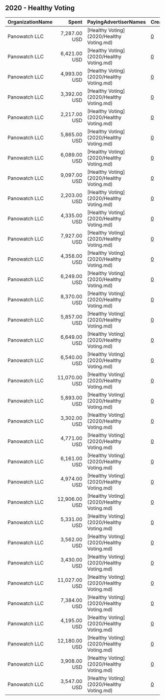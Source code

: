 ## 2020 - Healthy Voting 
|OrganizationName|Spent|PayingAdvertiserNames|CreativeUrls|Impressions|Genders|AgeBrackets|CountryCodes|BillingAddresses|CandidateBallotInformation|
|:---|---:|:---|:---|---:|:---|:---|:---|:---|:---|
|Panowatch  LLC|7,287.00 USD|[Healthy Voting](2020/Healthy Voting.md)|[0](https://www.snap.com/political-ads/asset/496a7fc6e095a15b75258c525ff92fe99afd9c1a62ce33bd241dbd9aac557b40?mediaType=mp4)|3,194,247||18+|united states|"8207 Taunton Pl,West Springfield,22152,US"|Healthy Voting|
|Panowatch  LLC|6,421.00 USD|[Healthy Voting](2020/Healthy Voting.md)|[0](https://www.snap.com/political-ads/asset/ecbbbcb725d1eb72b6ab2d39e29c90591ec5f8d45803e53a652ba637f0bbf816?mediaType=mp4)|514,459||18+|united states|"8207 Taunton Pl,West Springfield,22152,US"|Healthy Voting|
|Panowatch  LLC|4,993.00 USD|[Healthy Voting](2020/Healthy Voting.md)|[0](https://www.snap.com/political-ads/asset/2f0a7db333616a3b493e26d89fb107a24d61eabdb845c7cd7226a3bc9613f55a?mediaType=mp4)|368,107||18+|united states|"8207 Taunton Pl,West Springfield,22152,US"|Healthy Voting|
|Panowatch  LLC|3,392.00 USD|[Healthy Voting](2020/Healthy Voting.md)|[0](https://www.snap.com/political-ads/asset/8d83575f4d0c1092512f056773274abf1925fe60ee75ecfc1c86cbb508632f1e?mediaType=mp4)|261,085||18+|united states|"8207 Taunton Pl,West Springfield,22152,US"|Healthy Voting|
|Panowatch  LLC|2,217.00 USD|[Healthy Voting](2020/Healthy Voting.md)|[0](https://www.snap.com/political-ads/asset/ad5fd3cb3860a3754f01acbdefd7a0f520db8d85af7eccc7c2d843a0a9ac58bf?mediaType=mp4)|175,988||18+|united states|"8207 Taunton Pl,West Springfield,22152,US"|Healthy Voting|
|Panowatch  LLC|5,865.00 USD|[Healthy Voting](2020/Healthy Voting.md)|[0](https://www.snap.com/political-ads/asset/dd43c5ad8727c34a3c0bb81a71af1f7278c37d17fb2d782f47fb7a958a170eba?mediaType=mp4)|442,351||18+|united states|"8207 Taunton Pl,West Springfield,22152,US"|Healthy Voting|
|Panowatch  LLC|6,089.00 USD|[Healthy Voting](2020/Healthy Voting.md)|[0](https://www.snap.com/political-ads/asset/e8a8bdcfaccd9a2cb474fc5c9e2f2326c132832c8195e0ba9aab251f0f4578c5?mediaType=mp4)|2,668,760||18+|united states|"8207 Taunton Pl,West Springfield,22152,US"|Healthy Voting|
|Panowatch  LLC|9,097.00 USD|[Healthy Voting](2020/Healthy Voting.md)|[0](https://www.snap.com/political-ads/asset/4b801fa5009f1d2e25bc160a6cf15d223a8a14d0ed24f073e414cd861a9d506d?mediaType=mp4)|726,047||18+|united states|"8207 Taunton Pl,West Springfield,22152,US"|Healthy Voting|
|Panowatch  LLC|2,203.00 USD|[Healthy Voting](2020/Healthy Voting.md)|[0](https://www.snap.com/political-ads/asset/6cb23b2c0786eadaf1da2fb7f38b1dc6b3fe02bfd486971c37760f2020fa2ff5?mediaType=mp4)|998,532||18+|united states|"8207 Taunton Pl,West Springfield,22152,US"|Healthy Voting|
|Panowatch  LLC|4,335.00 USD|[Healthy Voting](2020/Healthy Voting.md)|[0](https://www.snap.com/political-ads/asset/addb56bf39abf92810bb0a330198b5cac4dbdf0c01a59f54df6194599151532e?mediaType=mp4)|1,962,753||18+|united states|"8207 Taunton Pl,West Springfield,22152,US"|Healthy Voting|
|Panowatch  LLC|7,927.00 USD|[Healthy Voting](2020/Healthy Voting.md)|[0](https://www.snap.com/political-ads/asset/ecbbbcb725d1eb72b6ab2d39e29c90591ec5f8d45803e53a652ba637f0bbf816?mediaType=mp4)|3,600,711||18+|united states|"8207 Taunton Pl,West Springfield,22152,US"|Healthy Voting|
|Panowatch  LLC|4,358.00 USD|[Healthy Voting](2020/Healthy Voting.md)|[0](https://www.snap.com/political-ads/asset/6042bceea45d0f5a883647308097f21ba95082c9f6bfaf83ce1faa779a77d4ce?mediaType=mp4)|1,972,258||18+|united states|"8207 Taunton Pl,West Springfield,22152,US"|Healthy Voting|
|Panowatch  LLC|6,249.00 USD|[Healthy Voting](2020/Healthy Voting.md)|[0](https://www.snap.com/political-ads/asset/68993006e2eaf4bc354ce984129d5be89b22051c13acad3a8220aa8f5f705cbc?mediaType=mp4)|456,259||18+|united states|"8207 Taunton Pl,West Springfield,22152,US"|Healthy Voting|
|Panowatch  LLC|8,370.00 USD|[Healthy Voting](2020/Healthy Voting.md)|[0](https://www.snap.com/political-ads/asset/4b801fa5009f1d2e25bc160a6cf15d223a8a14d0ed24f073e414cd861a9d506d?mediaType=mp4)|3,805,374||18+|united states|"8207 Taunton Pl,West Springfield,22152,US"|Healthy Voting|
|Panowatch  LLC|5,857.00 USD|[Healthy Voting](2020/Healthy Voting.md)|[0](https://www.snap.com/political-ads/asset/dd43c5ad8727c34a3c0bb81a71af1f7278c37d17fb2d782f47fb7a958a170eba?mediaType=mp4)|2,604,789||18+|united states|"8207 Taunton Pl,West Springfield,22152,US"|Healthy Voting|
|Panowatch  LLC|6,649.00 USD|[Healthy Voting](2020/Healthy Voting.md)|[0](https://www.snap.com/political-ads/asset/571597e46fc05b2006eb500e6cebb4a5de48de24933add79bf52446ccef01bec?mediaType=mp4)|510,243||18+|united states|"8207 Taunton Pl,West Springfield,22152,US"|Healthy Voting|
|Panowatch  LLC|6,540.00 USD|[Healthy Voting](2020/Healthy Voting.md)|[0](https://www.snap.com/political-ads/asset/571597e46fc05b2006eb500e6cebb4a5de48de24933add79bf52446ccef01bec?mediaType=mp4)|2,907,333||18+|united states|"8207 Taunton Pl,West Springfield,22152,US"|Healthy Voting|
|Panowatch  LLC|11,070.00 USD|[Healthy Voting](2020/Healthy Voting.md)|[0](https://www.snap.com/political-ads/asset/fba2ccb5ed893097f3b83c1d47a01e5df99a8c6f47bf5fb1ec7e66904dd9a9d8?mediaType=mp4)|4,616,737||18+|united states|"8207 Taunton Pl,West Springfield,22152,US"|Healthy Voting|
|Panowatch  LLC|5,893.00 USD|[Healthy Voting](2020/Healthy Voting.md)|[0](https://www.snap.com/political-ads/asset/2f0a7db333616a3b493e26d89fb107a24d61eabdb845c7cd7226a3bc9613f55a?mediaType=mp4)|2,448,856||18+|united states|"8207 Taunton Pl,West Springfield,22152,US"|Healthy Voting|
|Panowatch  LLC|3,302.00 USD|[Healthy Voting](2020/Healthy Voting.md)|[0](https://www.snap.com/political-ads/asset/aa471c53a10c55d1f6a6f785185e34c4ede4344df47e787d95782335b54ce18b?mediaType=mp4)|1,374,384||18+|united states|"8207 Taunton Pl,West Springfield,22152,US"|Healthy Voting|
|Panowatch  LLC|4,771.00 USD|[Healthy Voting](2020/Healthy Voting.md)|[0](https://www.snap.com/political-ads/asset/6042bceea45d0f5a883647308097f21ba95082c9f6bfaf83ce1faa779a77d4ce?mediaType=mp4)|387,793||18+|united states|"8207 Taunton Pl,West Springfield,22152,US"|Healthy Voting|
|Panowatch  LLC|6,161.00 USD|[Healthy Voting](2020/Healthy Voting.md)|[0](https://www.snap.com/political-ads/asset/496a7fc6e095a15b75258c525ff92fe99afd9c1a62ce33bd241dbd9aac557b40?mediaType=mp4)|489,747||18+|united states|"8207 Taunton Pl,West Springfield,22152,US"|Healthy Voting|
|Panowatch  LLC|4,974.00 USD|[Healthy Voting](2020/Healthy Voting.md)|[0](https://www.snap.com/political-ads/asset/fac090cfce7eedb73446c32682b3cb8f95d6684800733b94b4d3a18825c8dafe?mediaType=mp4)|382,338||18+|united states|"8207 Taunton Pl,West Springfield,22152,US"|Healthy Voting|
|Panowatch  LLC|12,906.00 USD|[Healthy Voting](2020/Healthy Voting.md)|[0](https://www.snap.com/political-ads/asset/b03fa6ddaefb4705f196a1e1d7e6fb44512f5acdd51b70b14a72bc5d9719c133?mediaType=mp4)|972,344||18+|united states|"8207 Taunton Pl,West Springfield,22152,US"|Healthy Voting|
|Panowatch  LLC|5,331.00 USD|[Healthy Voting](2020/Healthy Voting.md)|[0](https://www.snap.com/political-ads/asset/68993006e2eaf4bc354ce984129d5be89b22051c13acad3a8220aa8f5f705cbc?mediaType=mp4)|2,209,235||18+|united states|"8207 Taunton Pl,West Springfield,22152,US"|Healthy Voting|
|Panowatch  LLC|3,562.00 USD|[Healthy Voting](2020/Healthy Voting.md)|[0](https://www.snap.com/political-ads/asset/280d20c734a876f799863a68bb9e16422831e3f5453c4204f74afd152108983f?mediaType=mp4)|1,569,801||18+|united states|"8207 Taunton Pl,West Springfield,22152,US"|Healthy Voting|
|Panowatch  LLC|3,430.00 USD|[Healthy Voting](2020/Healthy Voting.md)|[0](https://www.snap.com/political-ads/asset/7bd7fed9a9cb7149e63689e8b17c24c7934be8da5864fc00636d9ed231a31c00?mediaType=mp4)|255,143||18+|united states|"8207 Taunton Pl,West Springfield,22152,US"|Healthy Voting|
|Panowatch  LLC|11,027.00 USD|[Healthy Voting](2020/Healthy Voting.md)|[0](https://www.snap.com/political-ads/asset/fba2ccb5ed893097f3b83c1d47a01e5df99a8c6f47bf5fb1ec7e66904dd9a9d8?mediaType=mp4)|820,515||18+|united states|"8207 Taunton Pl,West Springfield,22152,US"|Healthy Voting|
|Panowatch  LLC|7,384.00 USD|[Healthy Voting](2020/Healthy Voting.md)|[0](https://www.snap.com/political-ads/asset/e8a8bdcfaccd9a2cb474fc5c9e2f2326c132832c8195e0ba9aab251f0f4578c5?mediaType=mp4)|583,292||18+|united states|"8207 Taunton Pl,West Springfield,22152,US"|Healthy Voting|
|Panowatch  LLC|4,195.00 USD|[Healthy Voting](2020/Healthy Voting.md)|[0](https://www.snap.com/political-ads/asset/00b953652629c4b18715c171809a17490ebf16d09af47b377f10c8865009569c?mediaType=mp4)|1,897,662||18+|united states|"8207 Taunton Pl,West Springfield,22152,US"|Healthy Voting|
|Panowatch  LLC|12,180.00 USD|[Healthy Voting](2020/Healthy Voting.md)|[0](https://www.snap.com/political-ads/asset/b03fa6ddaefb4705f196a1e1d7e6fb44512f5acdd51b70b14a72bc5d9719c133?mediaType=mp4)|5,080,887||18+|united states|"8207 Taunton Pl,West Springfield,22152,US"|Healthy Voting|
|Panowatch  LLC|3,908.00 USD|[Healthy Voting](2020/Healthy Voting.md)|[0](https://www.snap.com/political-ads/asset/addb56bf39abf92810bb0a330198b5cac4dbdf0c01a59f54df6194599151532e?mediaType=mp4)|313,505||18+|united states|"8207 Taunton Pl,West Springfield,22152,US"|Healthy Voting|
|Panowatch  LLC|3,547.00 USD|[Healthy Voting](2020/Healthy Voting.md)|[0](https://www.snap.com/political-ads/asset/fb51cbf5c7fbc9f69d5711713a518c5caa84173acab4e0862dc7ff8b3b95592d?mediaType=mp4)|1,576,259||18+|united states|"8207 Taunton Pl,West Springfield,22152,US"|Healthy Voting|
